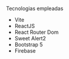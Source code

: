  Tecnologias empleadas

- Vite
- ReactJS
- React Router Dom
- Sweet Alert2
- Bootstrap 5
- Firebase

